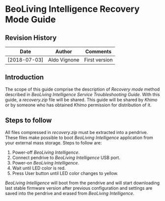 # BeoLiving Intelligence Recovery Mode Guide

## Revision History

|    Date      | Author       | Comments             |
|--------------|--------------|----------------------|
| [2018-07-03] | Aldo Vignone | First version        |    

## Introduction

The scope of this guide comprise the description of _Recovery mode_ method described in _BeoLiving Intelligence Service Troubleshooting Guide_. 
With this guide, a _recovery.zip_ file will be shared. This guide will be shared by _Khimo_ or by someone who has obtained _Khimo_ permission for 
distribution of it. 

## Steps to follow

All files compressed in _recovery.zip_ must be extracted into a pendrive. These files make possible to boot _BeoLiving Intelligence_ application 
from your external mass storage. Steps to follow are:

1. Power-off _BeoLiving Intelligence_.
2. Connect pendrive to _BeoLiving Intelligence_ USB port.
3. Power-on _BeoLiving Intelligence_.
4. Wait until LED color is red. 
5. Press User button until LED color changes to yellow.

_BeoLiving Intelligence_ will boot from the pendrive and will start downloading last stable firmware version after previous configuration and 
settings are saved into the pendrive and erased from _BeoLiving Intelligence_.
